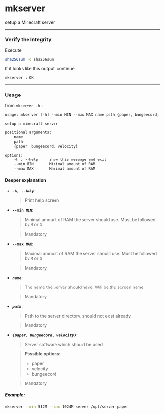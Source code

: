 # mkserver

setup a Minecraft server

---

### **Verify the Integrity**

Execute

```bash
sha256sum -c sha256sum
```

If it looks like this output, continue

```txt
mkserver : OK
```

---
### **Usage**

from ```mkserver -h ```:

```txt
usage: mkserver [-h] --min MIN --max MAX name path {paper, bungeecord, velocity}

setup a minecraft server

positional arguments:
    name
    path
    {paper, bungeecord, velocity}

options:
    -h , --help     show this message and exit
    --min MIN       Minimal amount of RAM
    --max MAX       Maximal amount of RAM
```

#### Deeper explanation

+ **```-h, --help```**:
    > Print help screen
+ **```--min MIN```**:
    > Minimal amount of RAM the server should use. Must be followed by ```M``` or ```G```  

    > Mandatory
+ **```--max MAX```**:
    > Maximal amount of RAM the server should use. Must be followed by ```M``` or ```G``` 

    > Mandatory
+ **_```name```_**:
    > The name the server should have. Will be the screen name  

    > Mandatory
+ **_```path```_**:
    > Path to the server directory. should not exist already  

    > Mandatory
+ **_```{paper, bungeecord, velocity}```_**:
    > Server software which should be used  

    > **Possible options:**
    >   + paper
    >   + velocity
    >   + bungeecord 

    > Mandatory

##### **Example**:
```bash
mkserver --min 512M --max 1024M server /opt/server paper
```